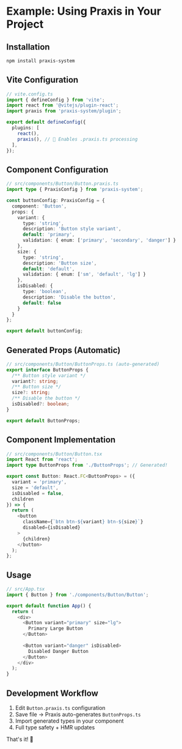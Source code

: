 # Example: Using Praxis in Your Project

## Installation

```bash
npm install praxis-system
```

## Vite Configuration

```typescript
// vite.config.ts
import { defineConfig } from 'vite';
import react from '@vitejs/plugin-react';
import praxis from 'praxis-system/plugin';

export default defineConfig({
  plugins: [
    react(),
    praxis(), // 🔧 Enables .praxis.ts processing
  ],
});
```

## Component Configuration

```typescript
// src/components/Button/Button.praxis.ts
import type { PraxisConfig } from 'praxis-system';

const buttonConfig: PraxisConfig = {
  component: 'Button',
  props: {
    variant: {
      type: 'string',
      description: 'Button style variant',
      default: 'primary',
      validation: { enum: ['primary', 'secondary', 'danger'] }
    },
    size: {
      type: 'string',
      description: 'Button size',
      default: 'default', 
      validation: { enum: ['sm', 'default', 'lg'] }
    },
    isDisabled: {
      type: 'boolean',
      description: 'Disable the button',
      default: false
    }
  }
};

export default buttonConfig;
```

## Generated Props (Automatic)

```typescript
// src/components/Button/ButtonProps.ts (auto-generated)
export interface ButtonProps {
  /** Button style variant */
  variant?: string;
  /** Button size */
  size?: string;
  /** Disable the button */
  isDisabled?: boolean;
}

export default ButtonProps;
```

## Component Implementation

```typescript
// src/components/Button/Button.tsx
import React from 'react';
import type ButtonProps from './ButtonProps'; // Generated!

export const Button: React.FC<ButtonProps> = ({
  variant = 'primary',
  size = 'default',
  isDisabled = false,
  children
}) => {
  return (
    <button 
      className={`btn btn-${variant} btn-${size}`}
      disabled={isDisabled}
    >
      {children}
    </button>
  );
};
```

## Usage

```typescript
// src/App.tsx
import { Button } from './components/Button/Button';

export default function App() {
  return (
    <div>
      <Button variant="primary" size="lg">
        Primary Large Button
      </Button>
      
      <Button variant="danger" isDisabled>
        Disabled Danger Button  
      </Button>
    </div>
  );
}
```

## Development Workflow

1. Edit `Button.praxis.ts` configuration
2. Save file → Praxis auto-generates `ButtonProps.ts`
3. Import generated types in your component
4. Full type safety + HMR updates

That's it! 🎉
